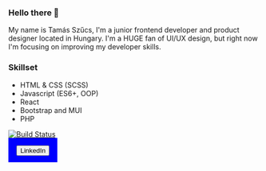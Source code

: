 ### Hello there 👋

My name is Tamás Szűcs, I'm a junior frontend developer and product designer located in Hungary. I'm a HUGE fan of UI/UX design, but right now I'm focusing on improving my developer skills.

### Skillset
* HTML & CSS (SCSS)
* Javascript (ES6+, OOP)
* React
* Bootstrap and MUI
* PHP


[![Build Status](https://travis-ci.org/AOEpeople/Tagging.svg?branch=master)](https://www.linkedin.com/in/tamasszucs-dev/)

<a href="https://www.linkedin.com/in/tamasszucs-dev/" style="background-color:blue;padding:1rem;" ><button>LinkedIn</button></a>

<!--

Here are some ideas to get you started:

- 🔭 I’m currently working on ...
- 🌱 I’m currently learning ...
- 👯 I’m looking to collaborate on ...
- 🤔 I’m looking for help with ...
- 💬 Ask me about ...
- 📫 How to reach me: ...
- 😄 Pronouns: ...
- ⚡ Fun fact: ...
-->

